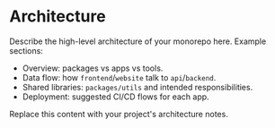 # Architecture

Describe the high-level architecture of your monorepo here. Example sections:

- Overview: packages vs apps vs tools.
- Data flow: how `frontend`/`website` talk to `api`/`backend`.
- Shared libraries: `packages/utils` and intended responsibilities.
- Deployment: suggested CI/CD flows for each app.

Replace this content with your project's architecture notes.
